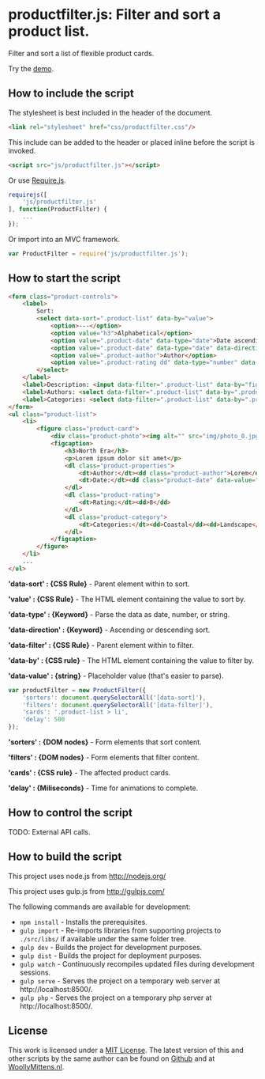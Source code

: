 # productfilter.js: Filter and sort a product list.

Filter and sort a list of flexible product cards.

Try the <a href="http://www.woollymittens.nl/default.php?url=useful-productfilter">demo</a>.

## How to include the script

The stylesheet is best included in the header of the document.

```html
<link rel="stylesheet" href="css/productfilter.css"/>
```

This include can be added to the header or placed inline before the script is invoked.

```html
<script src="js/productfilter.js"></script>
```

Or use [Require.js](https://requirejs.org/).

```js
requirejs([
	'js/productfilter.js'
], function(ProductFilter) {
	...
});
```

Or import into an MVC framework.

```js
var ProductFilter = require('js/productfilter.js');
```

## How to start the script

```html
<form class="product-controls">
	<label>
		Sort:
		<select data-sort=".product-list" data-by="value">
			<option>---</option>
			<option value="h3">Alphabetical</option>
			<option value=".product-date" data-type="date">Date ascending</option>
			<option value=".product-date" data-type="date" data-direction="descending">Date descending</option>
			<option value=".product-author">Author</option>
			<option value=".product-rating dd" data-type="number" data-direction="descending">Rating</option>
		</select>
	</label>
	<label>Description: <input data-filter=".product-list" data-by="figcaption h3, figcaption p" type="text" placeholder="keyword" value=""/></label>
	<label>Authors: <select data-filter=".product-list" data-by=".product-author"></select></label>
	<label>Categories: <select data-filter=".product-list" data-by=".product-category dd"></select></label>
</form>
<ul class="product-list">
	<li>
		<figure class="product-card">
			<div class="product-photo"><img alt="" src="img/photo_0.jpg"/></div>
			<figcaption>
				<h3>North Era</h3>
				<p>Lorem ipsum dolor sit amet</p>
				<dl class="product-properties">
					<dt>Author:</dt><dd class="product-author">Lorem</dd>
					<dt>Date:</dt><dd class="product-date" data-value="3 Nov 2018">November 3rd 2018</dd>
				</dl>
				<dl class="product-rating">
					<dt>Rating:</dt><dd>8</dd>
				</dl>
				<dl class="product-category">
					<dt>Categories:</dt><dd>Coastal</dd><dd>Landscape</dd><dd>Water</dd>
				</dl>
			</figcaption>
		</figure>
	</li>
	...
</ul>
```

**'data-sort' : {CSS Rule}** - Parent element within to sort.

**'value' : {CSS Rule}** - The HTML element containing the value to sort by.

**'data-type' : {Keyword}** - Parse the data as date, number, or string.

**'data-direction' : {Keyword}** - Ascending or descending sort.

**'data-filter' : {CSS Rule}** - Parent element within to filter.

**'data-by' : {CSS rule}** - The HTML element containing the value to filter by.

**'data-value' : {string}** - Placeholder value (that's easier to parse).

```javascript
var productFilter = new ProductFilter({
	'sorters': document.querySelectorAll('[data-sort]'),
	'filters': document.querySelectorAll('[data-filter]'),
	'cards': '.product-list > li',
	'delay': 500
});
```

**'sorters' : {DOM nodes}** - Form elements that sort content.

**'filters' : {DOM nodes}** - Form elements that filter content.

**'cards' : {CSS rule}** - The affected product cards.

**'delay' : {Miliseconds}** - Time for animations to complete.

## How to control the script

TODO: External API calls.

## How to build the script

This project uses node.js from http://nodejs.org/

This project uses gulp.js from http://gulpjs.com/

The following commands are available for development:
+ `npm install` - Installs the prerequisites.
+ `gulp import` - Re-imports libraries from supporting projects to `./src/libs/` if available under the same folder tree.
+ `gulp dev` - Builds the project for development purposes.
+ `gulp dist` - Builds the project for deployment purposes.
+ `gulp watch` - Continuously recompiles updated files during development sessions.
+ `gulp serve` - Serves the project on a temporary web server at http://localhost:8500/.
+ `gulp php` - Serves the project on a temporary php server at http://localhost:8500/.

## License

This work is licensed under a [MIT License](https://opensource.org/licenses/MIT). The latest version of this and other scripts by the same author can be found on [Github](https://github.com/WoollyMittens) and at [WoollyMittens.nl](https://www.woollymittens.nl/).
